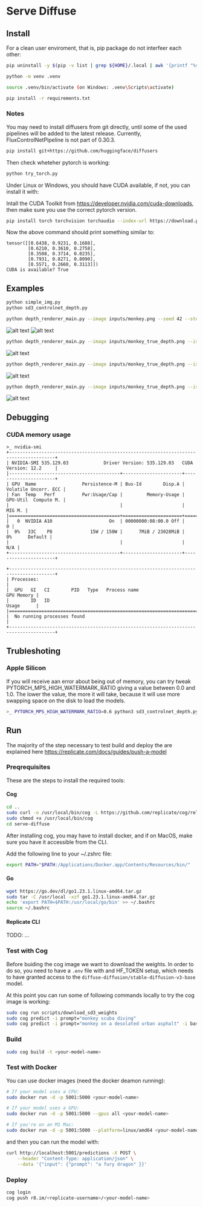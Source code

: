 # Serve Diffuse

## Install

For a clean user enviroment, that is, pip package do not interfeer each other:

```bash
pip uninstall -y $(pip -v list | grep ${HOME}/.local | awk '{printf "%s ", $1}')
```

```bash
python -m venv .venv
```

```bash
source .venv/bin/activate (on Windows: .venv\Scripts\activate)
```

```bash
pip install -r requirements.txt
```

### Notes

You may need to install diffusers from git directly, until some of the used pipelines will be added to the latest release.
Currently, FluxControlNetPipeline is not part of 0.30.3.

```bash
pip install git+https://github.com/huggingface/diffusers
```

Then check wheteher pytorch is working:

```bash
python try_torch.py
```

Under Linux or Windows, you should have CUDA available, if not, you can install it with:

Intall the CUDA Toolkit from <https://developer.nvidia.com/cuda-downloads>, then make sure you use the correct pytorch version.

```bash
pip install torch torchvision torchaudio --index-url https://download.pytorch.org/whl/cu124
```

Now the above command should print something similar to:

```text
tensor([[0.6438, 0.9231, 0.1688],
        [0.6210, 0.3610, 0.2758],
        [0.3508, 0.3714, 0.0235],
        [0.7931, 0.8271, 0.8090],
        [0.5571, 0.2660, 0.3113]])
CUDA is available? True
```

## Examples

```bash
python simple_img.py
python sd3_controlnet_depth.py
```

```bash
python depth_renderer_main.py --image inputs/monkey.png --seed 42 --steps 24 --prompt "A monkey walking on the sea surface"
```

![alt text](examples/monkey_color-1727646138.png)
![alt text](examples/monkey_depth-1727646138.png)

```bash
python depth_renderer_main.py --image inputs/monkey_true_depth.png --is_depth=True --seed 42 --steps 24 --prompt "A monkey walking on the sea surface" --depth_weight=0.45
```

![alt text](examples/monkey_true_depth_color-1727646408.png)

```bash
python depth_renderer_main.py --image inputs/monkey_true_depth.png --is_depth=True --seed 42 --steps 24 --prompt "A monkey walking on the sea surface, old painting" --depth_weight=0.5
```

![alt text](examples/monkey_true_depth_color-old_painting-1727646528.png)

```bash
python depth_renderer_main.py --image inputs/monkey_true_depth.png --is_depth=True --seed 42 --steps 24 --prompt "A monkey walking on the sea surface, watercolor" --depth_weight=0.5
```

![alt text](examples/monkey_true_depth_color-watercolor-1727646630.png)

## Debugging

### CUDA memory usage

```text
>_ nvidia-smi
+---------------------------------------------------------------------------------------+
| NVIDIA-SMI 535.129.03             Driver Version: 535.129.03   CUDA Version: 12.2     |
|-----------------------------------------+----------------------+----------------------+
| GPU  Name                 Persistence-M | Bus-Id        Disp.A | Volatile Uncorr. ECC |
| Fan  Temp   Perf          Pwr:Usage/Cap |         Memory-Usage | GPU-Util  Compute M. |
|                                         |                      |               MIG M. |
|=========================================+======================+======================|
|   0  NVIDIA A10                     On  | 00000000:08:00.0 Off |                    0 |
|  0%   33C    P8              15W / 150W |      7MiB / 23028MiB |      0%      Default |
|                                         |                      |                  N/A |
+-----------------------------------------+----------------------+----------------------+
                                                                                         
+---------------------------------------------------------------------------------------+
| Processes:                                                                            |
|  GPU   GI   CI        PID   Type   Process name                            GPU Memory |
|        ID   ID                                                             Usage      |
|=======================================================================================|
|  No running processes found                                                           |
+---------------------------------------------------------------------------------------+
```

## Trubleshoting

### Apple Silicon

If you will receive aan error about being out of memory, you can try tweak PYTORCH_MPS_HIGH_WATERMARK_RATIO giving a value between 0.0 and 1.0. The lower the value, the more it will take, because it will use more swapping space on the disk to load the models.

```bash
>_ PYTORCH_MPS_HIGH_WATERMARK_RATIO=0.6 python3 sd3_controlnet_depth.py
```

## Run

The majority of the step necessary to test build and deploy the are explained here <https://replicate.com/docs/guides/push-a-model>

### Preqrequisites

These are the steps to install the required tools:

#### Cog

```bash
cd ..
sudo curl -o /usr/local/bin/cog -L https://github.com/replicate/cog/releases/latest/download/cog_`uname -s`_`uname -m`
sudo chmod +x /usr/local/bin/cog
cd serve-diffuse
```

After installing cog, you may have to install docker, and if on MacOS, make sure you have it accessible from the CLI.

Add the following line to your ~/.zshrc file:

```bash
export PATH="$PATH:/Applications/Docker.app/Contents/Resources/bin/"
```

#### Go

```bash
wget https://go.dev/dl/go1.23.1.linux-amd64.tar.gz
sudo tar -C /usr/local -xzf go1.23.1.linux-amd64.tar.gz
echo 'export PATH=$PATH:/usr/local/go/bin' >> ~/.bashrc
source ~/.bashrc
```

#### Replicate CLI

TODO: ...

### Test with Cog

Before buiding the cog image we want to download the weights. In order to do so, you need to have a `.env` file with and HF_TOKEN setup, which needs to have granted access to the `diffuse-diffusion/stable-diffusion-v3-base` model.

At this point you can run some of following commands locally to try the cog image is working:

```bash
sudo cog run scripts/download_sd3_weights
sudo cog predict -i prompt="monkey scuba diving"
sudo cog predict -i prompt="monkey on a desolated urban asphalt" -i base_image_url=@inputs/monkey.png
```

### Build

```bash
sudo cog build -t <your-model-name>
```

### Test with Docker

You can use docker images (need the docker deamon running):

```bash
# If your model uses a CPU:
sudo docker run -d -p 5001:5000 <your-model-name>

# If your model uses a GPU:
sudo docker run -d -p 5001:5000 --gpus all <your-model-name>

# If you're on an M1 Mac:
sudo docker run -d -p 5001:5000 --platform=linux/amd64 <your-model-name>
```

and then you can run the model with:

```bash
curl http://localhost:5001/predictions -X POST \
    --header "Content-Type: application/json" \
    --data '{"input": {"prompt": "a fury dragon" }}'
```

### Deploy

```bash
cog login
cog push r8.im/<replicate-username>/<your-model-name>
```
